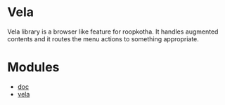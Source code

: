 Vela
======

Vela library is a browser like feature for roopkotha. It handles augmented contents and it routes the menu actions to something appropriate.

Modules
========

- [doc](libs/doc)
- [vela](libs/vela)
